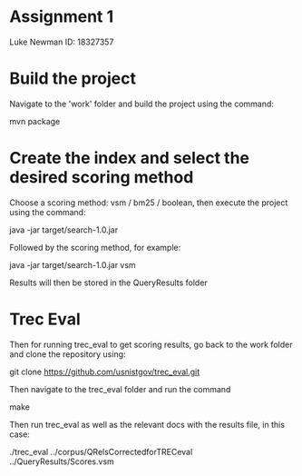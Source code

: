 # Assignment 1

Luke Newman 
ID: 18327357

# Build the project

Navigate to the 'work' folder and build the project using the command:

mvn package

# Create the index and select the desired scoring method

Choose a scoring method: vsm / bm25 / boolean, then execute the project using the command:

java -jar target/search-1.0.jar

Followed by the scoring method, for example:

java -jar target/search-1.0.jar vsm

Results will then be stored in the QueryResults folder

# Trec Eval

Then for running trec_eval to get scoring results, go back to the work folder and clone the repository using:

git clone https://github.com/usnistgov/trec_eval.git

Then navigate to the trec_eval folder and run the command

make

Then run trec_eval as well as the relevant docs with the results file, in this case:

./trec_eval ../corpus/QRelsCorrectedforTRECeval ../QueryResults/Scores.vsm